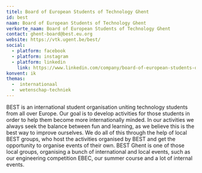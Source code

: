 ```yaml
---
titel: Board of European Students of Technology Ghent
id: best
naam: Board of European Students of Technology Ghent
verkorte_naam: Board of European Students of Technology Ghent
contact: ghent-board@best.eu.org
website: https://vtk.ugent.be/best/
social:
  - platform: facebook
  - platform: instagram
  - platform: linkedin
    link: https://www.linkedin.com/company/board-of-european-students-of-technology-ghent/about/?
konvent: ik
themas:
  -  internationaal
  -  wetenschap-techniek
---
```


BEST is an international student organisation uniting technology students from all over Europe. Our goal is to develop activities for those students in order to help them become more internationally minded.
In our activities we always seek the balance between fun and learning, as we believe this is the best way to improve ourselves. We do all of this through the help of local BEST groups, who host the activities organised by BEST and get the opportunity to organise events of their own. BEST Ghent is one of those local groups, organising a bunch of international and local events, such as our engineering competition EBEC, our summer course and a lot of internal events.
